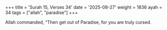 +++
title = 'Surah 15, Verses 34'
date = '2025-08-27'
weight = 1836
ayah = 34
tags = ["allah", "paradise"]
+++

Allah commanded, “Then get out of Paradise, for you are truly cursed.